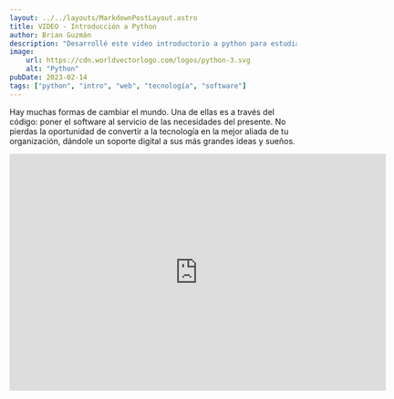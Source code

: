 ```yaml
---
layout: ../../layouts/MarkdownPostLayout.astro
title: VIDEO - Introducción a Python
author: Brian Guzmán
description: "Desarrollé este video introductorio a python para estudiantes del bootcamp Full Stack Python."
image:
    url: https://cdn.worldvectorlogo.com/logos/python-3.svg
    alt: "Python"
pubDate: 2023-02-14
tags: ["python", "intro", "web", "tecnología", "software"]
---
```

Hay muchas formas de cambiar el mundo. Una de ellas es a través del código: poner el software al servicio de las necesidades del presente. 
No pierdas la oportunidad de convertir a la tecnología en la mejor aliada de tu organización, 
dándole un soporte digital a sus más grandes ideas y sueños.

<iframe width="660" height="415" src="https://www.youtube-nocookie.com/embed/bOFOy-GO4uI?si=ROY1vp-O1bY9v58A" title="YouTube video player" frameborder="0" allow="accelerometer; autoplay; clipboard-write; encrypted-media; gyroscope; picture-in-picture; web-share" referrerpolicy="strict-origin-when-cross-origin" allowfullscreen></iframe>